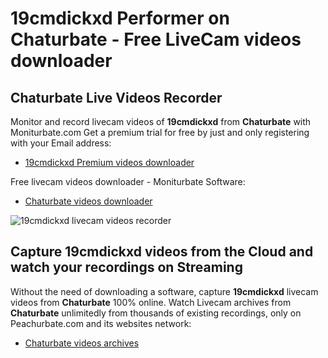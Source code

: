 # 19cmdickxd Performer on Chaturbate - Free LiveCam videos downloader

## Chaturbate Live Videos Recorder

Monitor and record livecam videos of **19cmdickxd** from **Chaturbate** with Moniturbate.com
Get a premium trial for free by just and only registering with your Email address:
* [19cmdickxd Premium videos downloader](https://moniturbate.com/request-demo-licence-key.html)

Free livecam videos downloader - Moniturbate Software:
* [Chaturbate videos downloader](https://moniturbate.com/moniturbate-download-software.html)

![19cmdickxd livecam videos recorder](https://peachurnet.com/templates/moniturbate-software.png)


## Capture 19cmdickxd videos from the Cloud and watch your recordings on Streaming

Without the need of downloading a software, capture **19cmdickxd** livecam videos from **Chaturbate** 100% online.
Watch Livecam archives from **Chaturbate** unlimitedly from thousands of existing recordings, only on Peachurbate.com and its websites network:
* [Chaturbate videos archives](https://peachurnet.com/)